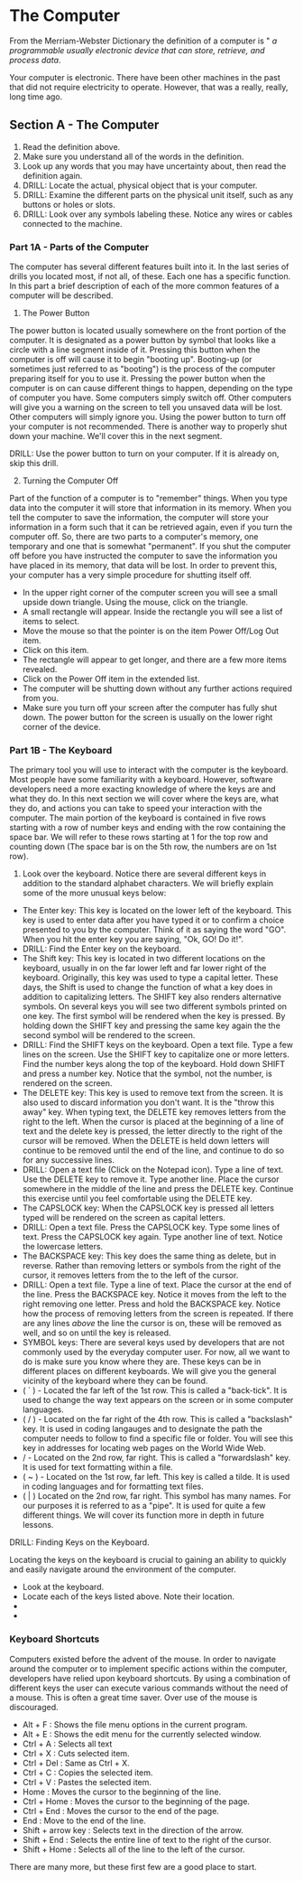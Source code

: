 # The Computer

From the Merriam-Webster Dictionary the definition of a computer is " *a programmable usually electronic device that can store, retrieve, and process data*. 

Your computer is electronic. There have been other machines in the past that did not require electricity to operate. However, that was a really, really, long time ago. 

## Section A - The Computer
1. Read the definition above.
2. Make sure you understand all of the words in the definition.
3. Look up any words that you may have uncertainty about, then read the definition again.
4. DRILL: Locate the actual, physical object that is your computer. 
5. DRILL: Examine the different parts on the physical unit itself, such as any buttons or holes or slots.
6. DRILL: Look over any symbols labeling these. Notice any wires or cables connected to the machine. 

### Part 1A - Parts of the Computer
The computer has several different features built into it. In the last series of drills you located most, if not all, of these. Each one has a specific function.  In this part a brief description of each of the more common features of a computer will be described.
1. The Power Button

 The power button is located usually somewhere on the front portion of the computer. It is designated as a power button by symbol that looks like a circle with a line segment inside of it. Pressing this button when the computer is off will cause it to begin "booting up". Booting-up (or sometimes just referred to as "booting") is the process of the computer preparing itself for you to use it.  Pressing the power button when the computer is on can cause different things to happen, depending on the type of computer you have. Some computers simply switch off. Other computers will give you a warning on the screen to tell you unsaved data will be lost. Other computers will simply ignore you. Using the power button to turn off your computer is not recommended. There is another way to properly shut down your machine. We'll cover this in the next segment.

 DRILL: Use the power button to turn on your computer. If it is already on, skip this drill.

 2. Turning the Computer Off

Part of the function of a computer is to "remember" things. When you type data into the computer it will store that information in its memory. When you tell the computer to save the information, the computer will store your information in a form such that it can be retrieved again, even if you turn the computer off. So, there are two parts to a computer's memory, one temporary and one that is somewhat "permanent". If you shut the computer off before you have instructed the computer to save the information you have placed in its memory, that data will be lost. In order to prevent this, your computer has a very simple procedure for shutting itself off. 

* In the upper right corner of the computer screen you will see a small upside down triangle. Using the mouse, click on the triangle.
* A small rectangle will appear. Inside the rectangle you will see a list of items to select.
* Move the mouse so that the pointer is on the item Power Off/Log Out item.
* Click on this item.
* The rectangle will appear to get longer, and there are a few more items revealed.
* Click on the Power Off item in the extended list. 
* The computer will be shutting down without any further actions required from you.
* Make sure you turn off your screen after the computer has fully shut down. The power button for the screen is usually on the lower right corner of the device. 

### Part 1B - The Keyboard

The primary tool you will use to interact with the computer is the keyboard. Most people have some familiarity with a keyboard. However, software developers need a more exacting knowledge of where the keys are and what they do. In this next section we will cover where the keys are, what they do, and actions you can take to speed your interaction with the computer. The main portion of the keyboard is contained in five rows starting with a row of number keys and ending with the row containing the space bar. We will refer to these rows starting at 1 for the top row and counting down (The space bar is on the 5th row, the numbers are on 1st row).

1. Look over the keyboard. Notice there are several different keys in addition to the standard alphabet characters. We will briefly explain some of the more unusual keys below:

* The Enter key: This key is located on the lower left of the keyboard. This key is used to enter data after you have typed it or to confirm a choice presented to you by the computer. Think of it as saying the word "GO". When you hit the enter key you are saying, "Ok, GO! Do it!". 
* DRILL: Find the Enter key on the keyboard.
* The Shift key: This key is located in two different locations on the keyboard, usually in on the far lower left and far lower right of the keyboard.  Originally, this key was used to type a capital letter. These days, the Shift is used to change the function of what a key does in addition to capitalizing letters. The SHIFT key also renders alternative symbols. On several keys you will see two different symbols printed on one key. The first symbol will be rendered when the key is pressed. By holding down the SHIFT key and pressing the same key again the the second symbol will be rendered to the screen.   
* DRILL: Find the SHIFT keys on the keyboard. Open a text file. Type a few lines on the screen. Use the SHIFT key to capitalize one or more letters. Find the number keys along the top of the keyboard. Hold down SHIFT and press a number key. Notice that the symbol, not the number, is rendered on the screen. 
* The DELETE key: This key is used to remove text from the screen. It is also used to discard information you don't want. It is the "throw this away" key. When typing text, the DELETE key removes letters from the right to the left. When the cursor is placed at the beginning of a line of text and the delete key is pressed, the letter directly to the right of the cursor will be removed. When the DELETE is held down letters will continue to be removed until the end of the line, and continue to do so for any successive lines. 
* DRILL: Open a text file (Click on the Notepad icon). Type a line of text. Use the DELETE key to remove it. Type another line. Place the cursor somewhere in the middle of the line and press the DELETE key. Continue this exercise until you feel comfortable using the DELETE key. 
* The CAPSLOCK key: When the CAPSLOCK key is pressed all letters typed will be rendered on the screen as capital letters. 
* DRILL: Open a text file. Press the CAPSLOCK key. Type some lines of text. Press the CAPSLOCK key again. Type another line of text. Notice the lowercase letters. 
* The BACKSPACE key: This key does the same thing as delete, but in reverse. Rather than removing letters or symbols from the right of the cursor, it removes letters from the to the left of the cursor. 
* DRILL: Open a text file. Type a line of text. Place the cursor at the end of the line. Press the BACKSPACE key. Notice it moves from the left to the right removing one letter. Press and hold the BACKSPACE key. Notice how the process of removing letters from the screen is repeated. If there are any lines *above* the line the cursor is on, these will be removed as well, and so on until the key is released.
* SYMBOL keys: There are several keys used by developers that are not commonly used by the everyday computer user. For now, all we want to do is make sure you know where they are. These keys can be in different places on different keyboards. We will give you the general vicinity of the keyboard where they can be found.
* ( ` ) - Located the far left of the 1st row. This is called a "back-tick". It is used to change the way text appears on the screen or in some computer languages.
* ( / ) - Located on the far right of the 4th row. This is called a "backslash" key. It is used in coding langauges and to designate the path the computer needs to follow to find a specific file or folder. You will see this key in addresses for locating web pages on the World Wide Web. 
* / - Located on the 2nd row, far right. This is called a "forwardslash" key. It is used for text formatting within a file. 
* ( ~ ) - Located on the 1st row, far left. This key is called a tilde. It is used in coding languages and for formatting text files.
* ( | ) Located on the 2nd row, far right. This symbol has many names. For our purposes it is referred to as a "pipe". It is used for quite a few different things. We will cover its function more in depth in future lessons.

DRILL: Finding Keys on the Keyboard.

Locating the keys on the keyboard is crucial to gaining an ability to quickly and easily navigate around the environment of the computer. 
* Look at the keyboard.
* Locate each of the keys listed above. Note their location. 
*  
* 


### Keyboard Shortcuts

Computers existed before the advent of the mouse. In order to navigate around the computer or to implement specific actions within the computer, developers have relied upon keyboard shortcuts. By using a combination of different keys the user can execute various commands without the need of a mouse. This is often a great time saver. Over use of the mouse is discouraged. 

* Alt + F : Shows the file menu options in the current program.
* Alt + E : Shows the edit menu for the currently selected window.
* Ctrl + A : Selects all text
* Ctrl + X : Cuts selected item.
* Ctrl + Del : Same as Ctrl + X.
* Ctrl + C : Copies the selected item.
* Ctrl + V : Pastes the selected item.
* Home : Moves the cursor to the beginning of the line.
* Ctrl + Home : Moves the cursor to the beginning of the page.
* Ctrl + End : Moves the cursor to the end of the page. 
* End : Move to the end of the line.
* Shift + arrow key : Selects text in the direction of the arrow. 
* Shift + End : Selects the entire line of text to the right of the cursor.
* Shift + Home : Selects all of the line to the left of the cursor.

There are many more, but these first few are a good place to start. 